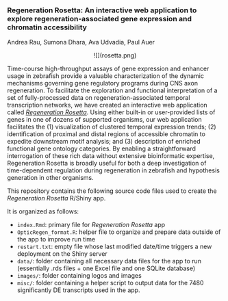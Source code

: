 ### Regeneration Rosetta:  An interactive web application to explore regeneration-associated gene expression and chromatin accessibility

Andrea Rau, Sumona Dhara, Ava Udvadia, Paul Auer

<div>
<center>
![](rosetta.png)
</div>

Time-course high-throughput assays of gene expression and enhancer usage in zebrafish provide a valuable characterization of the dynamic mechanisms governing gene regulatory programs during CNS axon regeneration. To facilitate the exploration and functional interpretation of a set of fully-processed data on regeneration-associated temporal transcription networks, we have created an interactive web application called [*Regeneration Rosetta*](http://ls-external-dev.uwm.edu/rosetta/). Using either built-in or user-provided lists of genes in one of dozens of supported organisms, our web application facilitates the (1) visualization of clustered temporal expression trends; (2) identification of proximal and distal regions of accessible chromatin to expedite downstream motif analysis; and (3) description of enriched functional gene ontology categories. By enabling a straightforward interrogation of these rich data without extensive bioinformatic expertise, Regeneration Rosetta is broadly useful for both a deep investigation of time-dependent regulation during regeneration in zebrafish and hypothesis generation in other organisms.

This repository contains the following source code files used to create the *Regeneration Rosetta* R/Shiny app.

It is organized as follows:

- `index.Rmd`: primary file for *Regeneration Rosetta* app
- `OpticRegen_format.R`: helper file to organize and prepare data outside of the app to improve run time
- `restart.txt`: empty file whose last modified date/time triggers a new deployment on the Shiny server
- `data/`: folder containing all necessary data files for the app to run (essentially .rds files + one Excel file and one SQLite database)
- `images/`: folder containing logos and images
- `misc/`: folder containing a helper script to output data for the 7480 significantly DE transcripts used in the app.



